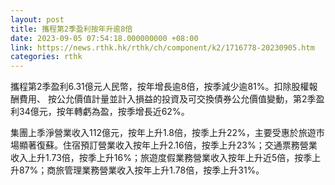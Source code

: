 ```yaml
---
layout: post
title: 攜程第2季盈利按年升逾8倍
date: 2023-09-05 07:54:18.000000000 +08:00
link: https://news.rthk.hk/rthk/ch/component/k2/1716778-20230905.htm
categories: rthk
---
```


攜程第2季盈利6.31億元人民幣，按年增長逾8倍，按季減少逾81%。扣除股權報酬費用、 按公允價值計量並計入損益的投資及可交換債券公允價值變動，第2季盈利34億元，按年轉虧為盈，按季增長近62%。

集團上季淨營業收入112億元，按年上升1.8倍，按季上升22%，主要受惠於旅遊市場顯著復蘇。住宿預訂營業收入按年上升2.16倍，按季上升23%；交通票務營業收入上升1.73倍，按季上升16%；旅遊度假業務營業收入按年上升近5倍，按季上升87%；商旅管理業務營業收入按年上升1.78倍，按季上升31%。
